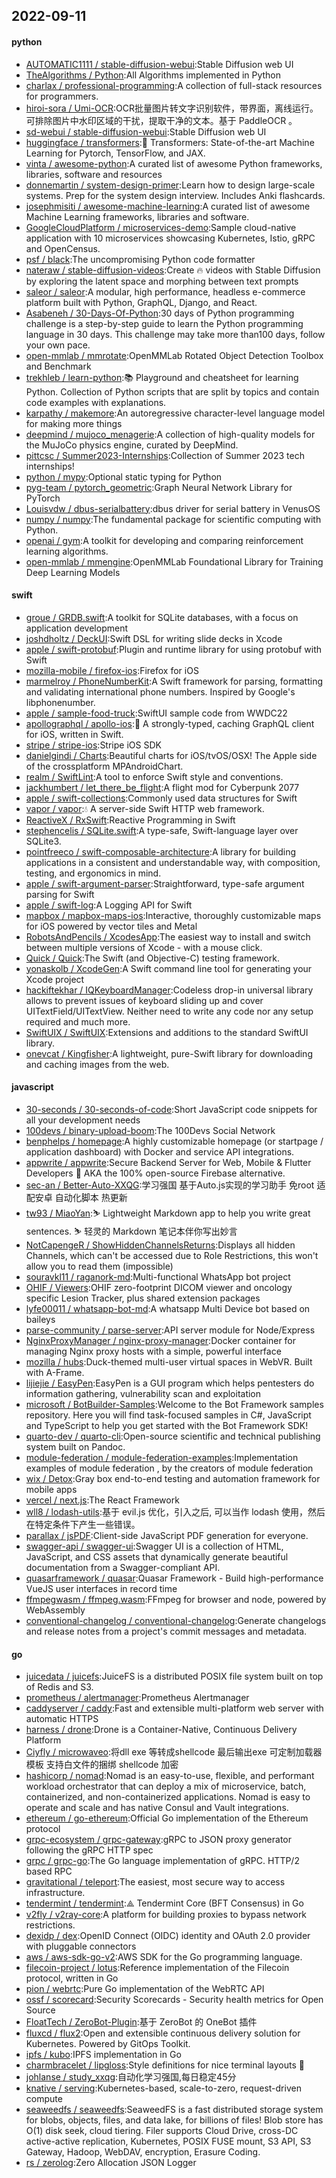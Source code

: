 ## 2022-09-11

#### python
* [AUTOMATIC1111 / stable-diffusion-webui](https://github.com/AUTOMATIC1111/stable-diffusion-webui):Stable Diffusion web UI
* [TheAlgorithms / Python](https://github.com/TheAlgorithms/Python):All Algorithms implemented in Python
* [charlax / professional-programming](https://github.com/charlax/professional-programming):A collection of full-stack resources for programmers.
* [hiroi-sora / Umi-OCR](https://github.com/hiroi-sora/Umi-OCR):OCR批量图片转文字识别软件，带界面，离线运行。可排除图片中水印区域的干扰，提取干净的文本。基于 PaddleOCR 。
* [sd-webui / stable-diffusion-webui](https://github.com/sd-webui/stable-diffusion-webui):Stable Diffusion web UI
* [huggingface / transformers](https://github.com/huggingface/transformers):🤗
Transformers: State-of-the-art Machine Learning for Pytorch, TensorFlow, and JAX.
* [vinta / awesome-python](https://github.com/vinta/awesome-python):A curated list of awesome Python frameworks, libraries, software and resources
* [donnemartin / system-design-primer](https://github.com/donnemartin/system-design-primer):Learn how to design large-scale systems. Prep for the system design interview. Includes Anki flashcards.
* [josephmisiti / awesome-machine-learning](https://github.com/josephmisiti/awesome-machine-learning):A curated list of awesome Machine Learning frameworks, libraries and software.
* [GoogleCloudPlatform / microservices-demo](https://github.com/GoogleCloudPlatform/microservices-demo):Sample cloud-native application with 10 microservices showcasing Kubernetes, Istio, gRPC and OpenCensus.
* [psf / black](https://github.com/psf/black):The uncompromising Python code formatter
* [nateraw / stable-diffusion-videos](https://github.com/nateraw/stable-diffusion-videos):Create
🔥
videos with Stable Diffusion by exploring the latent space and morphing between text prompts
* [saleor / saleor](https://github.com/saleor/saleor):A modular, high performance, headless e-commerce platform built with Python, GraphQL, Django, and React.
* [Asabeneh / 30-Days-Of-Python](https://github.com/Asabeneh/30-Days-Of-Python):30 days of Python programming challenge is a step-by-step guide to learn the Python programming language in 30 days. This challenge may take more than100 days, follow your own pace.
* [open-mmlab / mmrotate](https://github.com/open-mmlab/mmrotate):OpenMMLab Rotated Object Detection Toolbox and Benchmark
* [trekhleb / learn-python](https://github.com/trekhleb/learn-python):📚
Playground and cheatsheet for learning Python. Collection of Python scripts that are split by topics and contain code examples with explanations.
* [karpathy / makemore](https://github.com/karpathy/makemore):An autoregressive character-level language model for making more things
* [deepmind / mujoco_menagerie](https://github.com/deepmind/mujoco_menagerie):A collection of high-quality models for the MuJoCo physics engine, curated by DeepMind.
* [pittcsc / Summer2023-Internships](https://github.com/pittcsc/Summer2023-Internships):Collection of Summer 2023 tech internships!
* [python / mypy](https://github.com/python/mypy):Optional static typing for Python
* [pyg-team / pytorch_geometric](https://github.com/pyg-team/pytorch_geometric):Graph Neural Network Library for PyTorch
* [Louisvdw / dbus-serialbattery](https://github.com/Louisvdw/dbus-serialbattery):dbus driver for serial battery in VenusOS
* [numpy / numpy](https://github.com/numpy/numpy):The fundamental package for scientific computing with Python.
* [openai / gym](https://github.com/openai/gym):A toolkit for developing and comparing reinforcement learning algorithms.
* [open-mmlab / mmengine](https://github.com/open-mmlab/mmengine):OpenMMLab Foundational Library for Training Deep Learning Models

#### swift
* [groue / GRDB.swift](https://github.com/groue/GRDB.swift):A toolkit for SQLite databases, with a focus on application development
* [joshdholtz / DeckUI](https://github.com/joshdholtz/DeckUI):Swift DSL for writing slide decks in Xcode
* [apple / swift-protobuf](https://github.com/apple/swift-protobuf):Plugin and runtime library for using protobuf with Swift
* [mozilla-mobile / firefox-ios](https://github.com/mozilla-mobile/firefox-ios):Firefox for iOS
* [marmelroy / PhoneNumberKit](https://github.com/marmelroy/PhoneNumberKit):A Swift framework for parsing, formatting and validating international phone numbers. Inspired by Google's libphonenumber.
* [apple / sample-food-truck](https://github.com/apple/sample-food-truck):SwiftUI sample code from WWDC22
* [apollographql / apollo-ios](https://github.com/apollographql/apollo-ios):📱
A strongly-typed, caching GraphQL client for iOS, written in Swift.
* [stripe / stripe-ios](https://github.com/stripe/stripe-ios):Stripe iOS SDK
* [danielgindi / Charts](https://github.com/danielgindi/Charts):Beautiful charts for iOS/tvOS/OSX! The Apple side of the crossplatform MPAndroidChart.
* [realm / SwiftLint](https://github.com/realm/SwiftLint):A tool to enforce Swift style and conventions.
* [jackhumbert / let_there_be_flight](https://github.com/jackhumbert/let_there_be_flight):A flight mod for Cyberpunk 2077
* [apple / swift-collections](https://github.com/apple/swift-collections):Commonly used data structures for Swift
* [vapor / vapor](https://github.com/vapor/vapor):💧
A server-side Swift HTTP web framework.
* [ReactiveX / RxSwift](https://github.com/ReactiveX/RxSwift):Reactive Programming in Swift
* [stephencelis / SQLite.swift](https://github.com/stephencelis/SQLite.swift):A type-safe, Swift-language layer over SQLite3.
* [pointfreeco / swift-composable-architecture](https://github.com/pointfreeco/swift-composable-architecture):A library for building applications in a consistent and understandable way, with composition, testing, and ergonomics in mind.
* [apple / swift-argument-parser](https://github.com/apple/swift-argument-parser):Straightforward, type-safe argument parsing for Swift
* [apple / swift-log](https://github.com/apple/swift-log):A Logging API for Swift
* [mapbox / mapbox-maps-ios](https://github.com/mapbox/mapbox-maps-ios):Interactive, thoroughly customizable maps for iOS powered by vector tiles and Metal
* [RobotsAndPencils / XcodesApp](https://github.com/RobotsAndPencils/XcodesApp):The easiest way to install and switch between multiple versions of Xcode - with a mouse click.
* [Quick / Quick](https://github.com/Quick/Quick):The Swift (and Objective-C) testing framework.
* [yonaskolb / XcodeGen](https://github.com/yonaskolb/XcodeGen):A Swift command line tool for generating your Xcode project
* [hackiftekhar / IQKeyboardManager](https://github.com/hackiftekhar/IQKeyboardManager):Codeless drop-in universal library allows to prevent issues of keyboard sliding up and cover UITextField/UITextView. Neither need to write any code nor any setup required and much more.
* [SwiftUIX / SwiftUIX](https://github.com/SwiftUIX/SwiftUIX):Extensions and additions to the standard SwiftUI library.
* [onevcat / Kingfisher](https://github.com/onevcat/Kingfisher):A lightweight, pure-Swift library for downloading and caching images from the web.

#### javascript
* [30-seconds / 30-seconds-of-code](https://github.com/30-seconds/30-seconds-of-code):Short JavaScript code snippets for all your development needs
* [100devs / binary-upload-boom](https://github.com/100devs/binary-upload-boom):The 100Devs Social Network
* [benphelps / homepage](https://github.com/benphelps/homepage):A highly customizable homepage (or startpage / application dashboard) with Docker and service API integrations.
* [appwrite / appwrite](https://github.com/appwrite/appwrite):Secure Backend Server for Web, Mobile & Flutter Developers
🚀
AKA the 100% open-source Firebase alternative.
* [sec-an / Better-Auto-XXQG](https://github.com/sec-an/Better-Auto-XXQG):学习强国 基于Auto.js实现的学习助手 免root 适配安卓 自动化脚本 热更新
* [tw93 / MiaoYan](https://github.com/tw93/MiaoYan):⛷
Lightweight Markdown app to help you write great sentences.
⛷
轻灵的 Markdown 笔记本伴你写出妙言
* [NotCapengeR / ShowHiddenChannelsReturns](https://github.com/NotCapengeR/ShowHiddenChannelsReturns):Displays all hidden Channels, which can't be accessed due to Role Restrictions, this won't allow you to read them (impossible)
* [souravkl11 / raganork-md](https://github.com/souravkl11/raganork-md):Multi-functional WhatsApp bot project
* [OHIF / Viewers](https://github.com/OHIF/Viewers):OHIF zero-footprint DICOM viewer and oncology specific Lesion Tracker, plus shared extension packages
* [lyfe00011 / whatsapp-bot-md](https://github.com/lyfe00011/whatsapp-bot-md):A whatsapp Multi Device bot based on baileys
* [parse-community / parse-server](https://github.com/parse-community/parse-server):API server module for Node/Express
* [NginxProxyManager / nginx-proxy-manager](https://github.com/NginxProxyManager/nginx-proxy-manager):Docker container for managing Nginx proxy hosts with a simple, powerful interface
* [mozilla / hubs](https://github.com/mozilla/hubs):Duck-themed multi-user virtual spaces in WebVR. Built with A-Frame.
* [lijiejie / EasyPen](https://github.com/lijiejie/EasyPen):EasyPen is a GUI program which helps pentesters do information gathering, vulnerability scan and exploitation
* [microsoft / BotBuilder-Samples](https://github.com/microsoft/BotBuilder-Samples):Welcome to the Bot Framework samples repository. Here you will find task-focused samples in C#, JavaScript and TypeScript to help you get started with the Bot Framework SDK!
* [quarto-dev / quarto-cli](https://github.com/quarto-dev/quarto-cli):Open-source scientific and technical publishing system built on Pandoc.
* [module-federation / module-federation-examples](https://github.com/module-federation/module-federation-examples):Implementation examples of module federation , by the creators of module federation
* [wix / Detox](https://github.com/wix/Detox):Gray box end-to-end testing and automation framework for mobile apps
* [vercel / next.js](https://github.com/vercel/next.js):The React Framework
* [wll8 / lodash-utils](https://github.com/wll8/lodash-utils):基于 evil.js 优化，引入之后, 可以当作 lodash 使用，然后在特定条件下产生一些错误。
* [parallax / jsPDF](https://github.com/parallax/jsPDF):Client-side JavaScript PDF generation for everyone.
* [swagger-api / swagger-ui](https://github.com/swagger-api/swagger-ui):Swagger UI is a collection of HTML, JavaScript, and CSS assets that dynamically generate beautiful documentation from a Swagger-compliant API.
* [quasarframework / quasar](https://github.com/quasarframework/quasar):Quasar Framework - Build high-performance VueJS user interfaces in record time
* [ffmpegwasm / ffmpeg.wasm](https://github.com/ffmpegwasm/ffmpeg.wasm):FFmpeg for browser and node, powered by WebAssembly
* [conventional-changelog / conventional-changelog](https://github.com/conventional-changelog/conventional-changelog):Generate changelogs and release notes from a project's commit messages and metadata.

#### go
* [juicedata / juicefs](https://github.com/juicedata/juicefs):JuiceFS is a distributed POSIX file system built on top of Redis and S3.
* [prometheus / alertmanager](https://github.com/prometheus/alertmanager):Prometheus Alertmanager
* [caddyserver / caddy](https://github.com/caddyserver/caddy):Fast and extensible multi-platform web server with automatic HTTPS
* [harness / drone](https://github.com/harness/drone):Drone is a Container-Native, Continuous Delivery Platform
* [Ciyfly / microwaveo](https://github.com/Ciyfly/microwaveo):将dll exe 等转成shellcode 最后输出exe 可定制加载器模板 支持白文件的捆绑 shellcode 加密
* [hashicorp / nomad](https://github.com/hashicorp/nomad):Nomad is an easy-to-use, flexible, and performant workload orchestrator that can deploy a mix of microservice, batch, containerized, and non-containerized applications. Nomad is easy to operate and scale and has native Consul and Vault integrations.
* [ethereum / go-ethereum](https://github.com/ethereum/go-ethereum):Official Go implementation of the Ethereum protocol
* [grpc-ecosystem / grpc-gateway](https://github.com/grpc-ecosystem/grpc-gateway):gRPC to JSON proxy generator following the gRPC HTTP spec
* [grpc / grpc-go](https://github.com/grpc/grpc-go):The Go language implementation of gRPC. HTTP/2 based RPC
* [gravitational / teleport](https://github.com/gravitational/teleport):The easiest, most secure way to access infrastructure.
* [tendermint / tendermint](https://github.com/tendermint/tendermint):⟁ Tendermint Core (BFT Consensus) in Go
* [v2fly / v2ray-core](https://github.com/v2fly/v2ray-core):A platform for building proxies to bypass network restrictions.
* [dexidp / dex](https://github.com/dexidp/dex):OpenID Connect (OIDC) identity and OAuth 2.0 provider with pluggable connectors
* [aws / aws-sdk-go-v2](https://github.com/aws/aws-sdk-go-v2):AWS SDK for the Go programming language.
* [filecoin-project / lotus](https://github.com/filecoin-project/lotus):Reference implementation of the Filecoin protocol, written in Go
* [pion / webrtc](https://github.com/pion/webrtc):Pure Go implementation of the WebRTC API
* [ossf / scorecard](https://github.com/ossf/scorecard):Security Scorecards - Security health metrics for Open Source
* [FloatTech / ZeroBot-Plugin](https://github.com/FloatTech/ZeroBot-Plugin):基于 ZeroBot 的 OneBot 插件
* [fluxcd / flux2](https://github.com/fluxcd/flux2):Open and extensible continuous delivery solution for Kubernetes. Powered by GitOps Toolkit.
* [ipfs / kubo](https://github.com/ipfs/kubo):IPFS implementation in Go
* [charmbracelet / lipgloss](https://github.com/charmbracelet/lipgloss):Style definitions for nice terminal layouts
👄
* [johlanse / study_xxqg](https://github.com/johlanse/study_xxqg):自动化学习强国,每日稳定45分
* [knative / serving](https://github.com/knative/serving):Kubernetes-based, scale-to-zero, request-driven compute
* [seaweedfs / seaweedfs](https://github.com/seaweedfs/seaweedfs):SeaweedFS is a fast distributed storage system for blobs, objects, files, and data lake, for billions of files! Blob store has O(1) disk seek, cloud tiering. Filer supports Cloud Drive, cross-DC active-active replication, Kubernetes, POSIX FUSE mount, S3 API, S3 Gateway, Hadoop, WebDAV, encryption, Erasure Coding.
* [rs / zerolog](https://github.com/rs/zerolog):Zero Allocation JSON Logger
